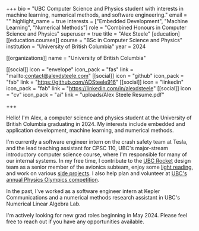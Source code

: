 +++
bio = "UBC Computer Science and Physics student with interests in machine learning, numerical methods, and software engineering."
email = ""
highlight_name = true
interests = ["Embedded Development", "Machine Learning", "Numerical Methods"]
role = "Combined Honours in Computer Science and Physics"
superuser = true
title = "Alex Steele"
[education]
[[education.courses]]
  course = "BSc in Computer Science and Physics"
  institution = "University of British Columbia"
  year = 2024


[[organizations]]
name = "University of British Columbia"

[[social]]
icon = "envelope"
icon_pack = "fas"
link = "mailto:contact@alexdsteele.com"
[[social]]
icon = "github"
icon_pack = "fab"
link = "https://github.com/ADSteele916"
[[social]]
icon = "linkedin"
icon_pack = "fab"
link = "https://linkedin.com/in/alexdsteele"
[[social]]
icon = "cv"
icon_pack = "ai"
link = "uploads/Alex Steele Resume.pdf"


+++

Hello! I'm Alex, a computer science and physics student at the University of British Columbia graduating in 2024. My interests include embedded and application development, machine learning, and numerical methods.

I'm currently a software engineer intern on the crash safety team at Tesla, and the lead teaching assistant for CPSC 110, UBC's major-stream introductory computer science course, where I'm responsible for many of our internal systems. In my free time, I contribute to the [UBC Rocket](https://www.ubcrocket.com/) design team as a senior member of the avionics subteam, enjoy some [light reading](/reading), and work on various [side projects](#projects). I also help plan and volunteer at [UBC's annual Physics Olympics competition](/post/how-fast-would-one-have-to-throw-a-baseball-to-replicate-a-nuclear-blast/).

In the past, I've worked as a software engineer intern at Kepler Communications and a numerical methods research assistant in UBC's Numerical Linear Algebra Lab.

I'm actively looking for new grad roles beginning in May 2024. Please feel free to reach out if you have any opportunities available.
